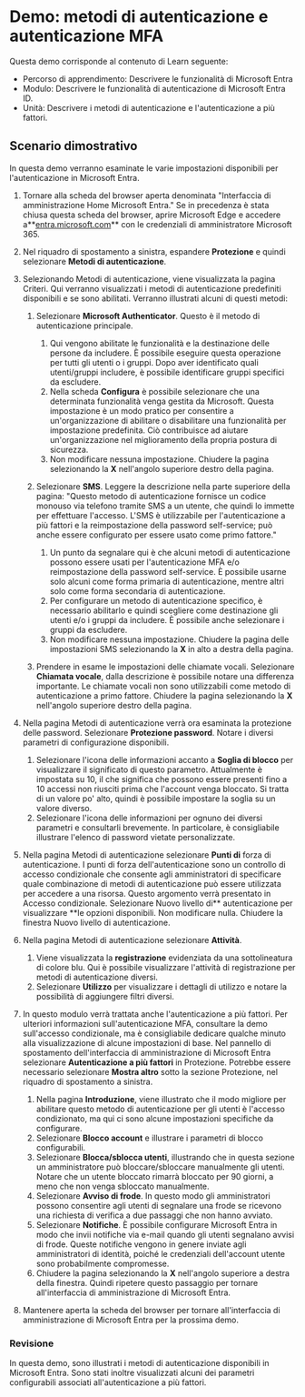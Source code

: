 <!---
---
Demo: Titolo: "Esplorare le impostazioni utente di Microsoft Entra ID" Percorso di apprendimento/Modulo/Unità: "Percorso di apprendimento: Descrivere le funzionalità di Microsoft Entra; Modulo 2: Descrivere le funzionalità di autenticazione di Microsoft Entra ID; Unità 3: Descrivere i metodi di autenticazione e Unità 4: Descrivere l'autenticazione a più fattori"
---
--->

# Demo: metodi di autenticazione e autenticazione MFA

Questa demo corrisponde al contenuto di Learn seguente:

- Percorso di apprendimento: Descrivere le funzionalità di Microsoft Entra
- Modulo: Descrivere le funzionalità di autenticazione di Microsoft Entra ID.
- Unità: Descrivere i metodi di autenticazione e l'autenticazione a più fattori.

## Scenario dimostrativo

In questa demo verranno esaminate le varie impostazioni disponibili per l'autenticazione in Microsoft Entra.

1. Tornare alla scheda del browser aperta denominata "Interfaccia di amministrazione Home Microsoft Entra."  Se in precedenza è stata chiusa questa scheda del browser, aprire Microsoft Edge e accedere a**[entra.microsoft.com](https://entra.microsoft.com)** con le credenziali di amministratore Microsoft 365.

1. Nel riquadro di spostamento a sinistra, espandere **Protezione** e quindi selezionare **Metodi di autenticazione**.

1. Selezionando Metodi di autenticazione, viene visualizzata la pagina Criteri.  Qui verranno visualizzati i metodi di autenticazione predefiniti disponibili e se sono abilitati.  Verranno illustrati alcuni di questi metodi:  

    1. Selezionare **Microsoft Authenticator**.  Questo è il metodo di autenticazione principale.  
        1. Qui vengono abilitate le funzionalità e la destinazione delle persone da includere.  È possibile eseguire questa operazione per tutti gli utenti o i gruppi. Dopo aver identificato quali utenti/gruppi includere, è possibile identificare gruppi specifici da escludere.  
        1. Nella scheda **Configura** è possibile selezionare che una determinata funzionalità venga gestita da Microsoft. Questa impostazione è un modo pratico per consentire a un'organizzazione di abilitare o disabilitare una funzionalità per impostazione predefinita. Ciò contribuisce ad aiutare un'organizzazione nel miglioramento della propria postura di sicurezza.
        1. Non modificare nessuna impostazione. Chiudere la pagina selezionando la **X** nell'angolo superiore destro della pagina.

    1. Selezionare **SMS**.  Leggere la descrizione nella parte superiore della pagina: "Questo metodo di autenticazione fornisce un codice monouso via telefono tramite SMS a un utente, che quindi lo immette per effettuare l'accesso. L'SMS è utilizzabile per l'autenticazione a più fattori e la reimpostazione della password self-service; può anche essere configurato per essere usato come primo fattore."
        1. Un punto da segnalare qui è che alcuni metodi di autenticazione possono essere usati per l'autenticazione MFA e/o reimpostazione della password self-service.  È possibile usarne solo alcuni come forma primaria di autenticazione, mentre altri solo come forma secondaria di autenticazione.
        1. Per configurare un metodo di autenticazione specifico, è necessario abilitarlo e quindi scegliere come destinazione gli utenti e/o i gruppi da includere.  È possibile anche selezionare i gruppi da escludere.
        1. Non modificare nessuna impostazione.  Chiudere la pagina delle impostazioni SMS selezionando la **X** in alto a destra della pagina.  
    1. Prendere in esame le impostazioni delle chiamate vocali.  Selezionare **Chiamata vocale**, dalla descrizione è possibile notare una differenza importante.  Le chiamate vocali non sono utilizzabili come metodo di autenticazione a primo fattore. Chiudere la pagina selezionando la **X** nell'angolo superiore destro della pagina.

 
1. Nella pagina Metodi di autenticazione verrà ora esaminata la protezione delle password. Selezionare **Protezione password**.  Notare i diversi parametri di configurazione disponibili.  
    1. Selezionare l'icona delle informazioni accanto a **Soglia di blocco** per visualizzare il significato di questo parametro.  Attualmente è impostata su 10, il che significa che possono essere presenti fino a 10 accessi non riusciti prima che l'account venga bloccato. Si tratta di un valore po' alto, quindi è possibile impostare la soglia su un valore diverso.
    1. Selezionare l'icona delle informazioni per ognuno dei diversi parametri e consultarli brevemente.  In particolare, è consigliabile illustrare l'elenco di password vietate personalizzate.

1. Nella pagina Metodi di autenticazione selezionare **Punti di** forza di autenticazione.  I punti di forza dell'autenticazione sono un controllo di accesso condizionale che consente agli amministratori di specificare quale combinazione di metodi di autenticazione può essere utilizzata per accedere a una risorsa. Questo argomento verrà presentato in Accesso condizionale.  Selezionare Nuovo livello di** autenticazione per visualizzare **le opzioni disponibili. Non modificare nulla.  Chiudere la finestra Nuovo livello di autenticazione.

1. Nella pagina Metodi di autenticazione selezionare **Attività**.
    1. Viene visualizzata la **registrazione** evidenziata da una sottolineatura di colore blu.  Qui è possibile visualizzare l'attività di registrazione per metodi di autenticazione diversi.
    1. Selezionare **Utilizzo** per visualizzare i dettagli di utilizzo e notare la possibilità di aggiungere filtri diversi.

1. In questo modulo verrà trattata anche l'autenticazione a più fattori. Per ulteriori informazioni sull'autenticazione MFA, consultare la demo sull'accesso condizionale, ma è consigliabile dedicare qualche minuto alla visualizzazione di alcune impostazioni di base.  Nel pannello di spostamento dell'interfaccia di amministrazione di Microsoft Entra selezionare **Autenticazione a più fattori** in Protezione.  Potrebbe essere necessario selezionare **Mostra altro** sotto la sezione Protezione, nel riquadro di spostamento a sinistra.
    1. Nella pagina **Introduzione**, viene illustrato che il modo migliore per abilitare questo metodo di autenticazione per gli utenti è l'accesso condizionato, ma qui ci sono alcune impostazioni specifiche da configurare.
    1. Selezionare **Blocco account** e illustrare i parametri di blocco configurabili.
    1. Selezionare **Blocca/sblocca utenti**, illustrando che in questa sezione un amministratore può bloccare/sbloccare manualmente gli utenti.  Notare che un utente bloccato rimarrà bloccato per 90 giorni, a meno che non venga sbloccato manualmente.
    1. Selezionare **Avviso di frode**.  In questo modo gli amministratori possono consentire agli utenti di segnalare una frode se ricevono una richiesta di verifica a due passaggi che non hanno avviato.
    1. Selezionare **Notifiche**.  È possibile configurare Microsoft Entra in modo che invii notifiche via e-mail quando gli utenti segnalano avvisi di frode. Queste notifiche vengono in genere inviate agli amministratori di identità, poiché le credenziali dell'account utente sono probabilmente compromesse.
    1. Chiudere la pagina selezionando la **X** nell'angolo superiore a destra della finestra.  Quindi ripetere questo passaggio per tornare all'interfaccia di amministrazione di Microsoft Entra.

1. Mantenere aperta la scheda del browser per tornare all'interfaccia di amministrazione di Microsoft Entra per la prossima demo.

### Revisione

In questa demo, sono illustrati i metodi di autenticazione disponibili in Microsoft Entra.  Sono stati inoltre visualizzati alcuni dei parametri configurabili associati all'autenticazione a più fattori.
